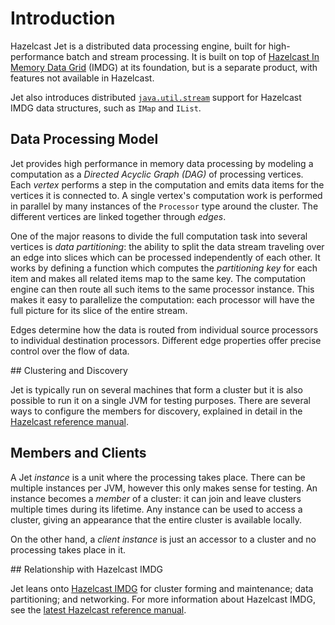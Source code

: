 # Introduction

Hazelcast Jet is a distributed data processing engine, built for
high-performance batch and stream processing. It is built on top of
[Hazelcast In Memory Data Grid](http://www.hazelcast.org) (IMDG) at
its foundation, but is a separate product, with features not available
in Hazelcast.

Jet also introduces distributed [`java.util.stream`](https://docs.oracle.com/javase/8/docs/api/java/util/stream/package-summary.html) support for Hazelcast IMDG data structures, such as `IMap` and `IList`.

## Data Processing Model

Jet provides high performance in memory data processing by modeling
a computation as a _Directed Acyclic Graph (DAG)_ of processing vertices.
Each _vertex_ performs a step in the computation and emits data items
for the vertices it is connected to. A single vertex's
computation work is performed in parallel by many instances of
the `Processor` type around the cluster. The different vertices are
linked together through _edges_.

One of the major reasons to divide the full computation task into
several vertices is _data partitioning_: the ability to split the data
stream traveling over an edge into slices which can be processed
independently of each other. It works by defining a function which
computes the _partitioning key_ for each item and makes all related
items map to the same key. The computation engine can then route all
such items to the same processor instance. This makes it easy to
parallelize the computation: each processor will have the full picture
for its slice of the entire stream.

Edges determine how the data is routed from individual source
processors to individual destination processors. Different edge properties
offer precise control over the flow of data.

## Clustering and Discovery

Jet is typically run on several machines that form a cluster but
it is also possible to run it on a single JVM for testing purposes.
There are several ways to configure the members for discovery, explained
in detail in the [Hazelcast reference
manual](http://docs.hazelcast.org/docs/latest/manual/html-single/index.html#setting-up-clusters).

## Members and Clients

A Jet _instance_ is a unit where the processing takes place. There can
be multiple instances per JVM, however this only makes sense for
testing. An instance becomes a _member_ of a cluster: it can join
and leave clusters multiple times during its lifetime. Any instance
can be used to access a cluster, giving an appearance that the entire
cluster is available locally.

On the other hand, a _client instance_ is just an accessor to a cluster
and no processing takes place in it.

## Relationship with Hazelcast IMDG

Jet leans onto [Hazelcast IMDG](http://www.hazelcast.org) for cluster
forming and maintenance; data partitioning; and networking.
For more information about Hazelcast IMDG, see the [latest Hazelcast reference
manual](http://docs.hazelcast.org/docs/latest/manual/html-single/index.html).

